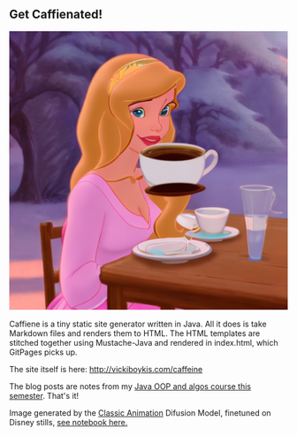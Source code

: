 ## Get Caffienated!


![](java.png)

Caffiene is a tiny static site generator written in Java. All it does is take Markdown files and renders them to HTML. The HTML templates are stitched together using Mustache-Java and rendered in index.html, which GitPages picks up. 

The site itself is here: 
http://vickiboykis.com/caffeine

The blog posts are notes from my [Java OOP and algos course this semester](https://www.mc3.edu/courses/cis-111b-computer-science-ii-object-oriented-programming). That's it!

Image generated by the [Classic Animation](classic-anim-diffusion) Difusion Model, finetuned on Disney stills, [see notebook here.](https://colab.research.google.com/drive/1UnULukJGUL6qimhhV3LzjXw857p4DgPs#scrollTo=6U0v2ol4ywUo) 